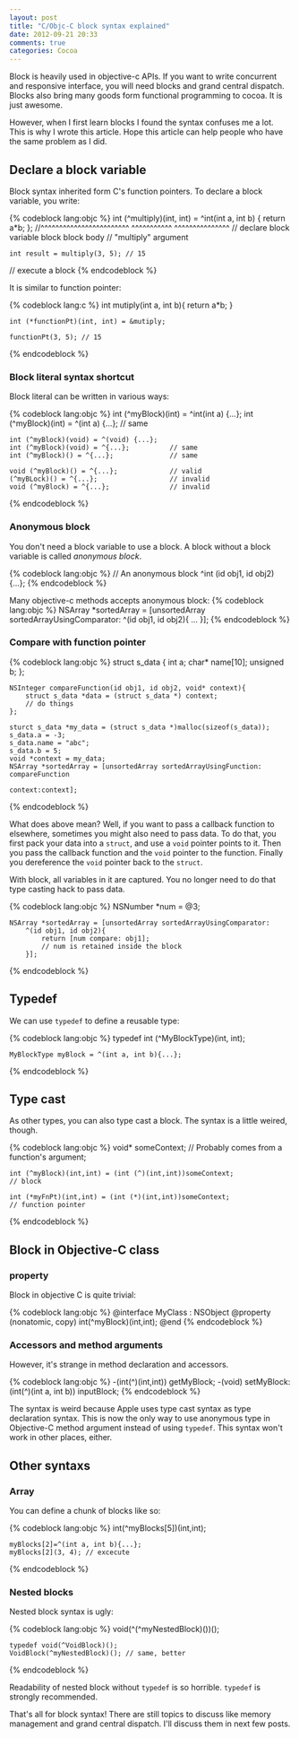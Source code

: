 ```yaml
---
layout: post
title: "C/Objc-C block syntax explained"
date: 2012-09-21 20:33
comments: true
categories: Cocoa
---
```


Block is heavily used in objective-c  APIs. If you want to
write concurrent and responsive interface, you will need blocks and grand
central dispatch. Blocks also bring many goods form functional programming to cocoa.
It is just awesome.

However, when I first learn blocks I found the syntax confuses me a lot. 
This is why I wrote this article. Hope this article can help people who have the
same problem as I did.

<!-- more -->

## Declare a block variable

Block syntax inherited form C's function pointers. To declare a block variable,
you write:

{% codeblock lang:objc %}
    int (^multiply)(int, int) = ^int(int a, int b) { return a*b; };
  //^^^^^^^^^^^^^^^^^^^^^^^^          ^^^^^^^^^^^  ^^^^^^^^^^^^^^^
  //  declare block variable          block          block body
  //  "multiply"                      argument

    int result = multiply(3, 5); // 15
  // execute a block
{% endcodeblock %}

It is similar to function pointer:

{% codeblock lang:c %}
    int mutiply(int a, int b){
        return a*b;
    }

    int (*functionPt)(int, int) = &mutiply;

    functionPt(3, 5); // 15
{% endcodeblock %}

### Block literal syntax shortcut

Block literal can be written in various ways:

{% codeblock lang:objc %}
    int (^myBlock)(int) = ^int(int a) {...};
    int (^myBlock)(int) = ^(int a) {...};   // same

    int (^myBlock)(void) = ^(void) {...};
    int (^myBlock)(void) = ^{...};          // same
    int (^myBlock)() = ^{...};              // same

    void (^myBlock)() = ^{...};             // valid
    (^myBLock)() = ^{...};                  // invalid
    void (^myBlock) = ^{...};               // invalid
{% endcodeblock %}

### Anonymous block

You don't need a block variable to use a block. A block without a block variable
is called *anonymous block*.

{% codeblock lang:objc %}
    // An anonymous block
    ^int (id obj1, id obj2) {...};
{% endcodeblock %}

Many objective-c methods accepts anonymous block:
{% codeblock lang:objc %}
    NSArray *sortedArray = [unsortedArray sortedArrayUsingComparator:
        ^(id obj1, id obj2){
            ...
        }];
{% endcodeblock %}

### Compare with function pointer

{% codeblock lang:objc %}
    struct s_data
    {
        int a;
        char* name[10];
        unsigned b;
    };

    NSInteger compareFunction(id obj1, id obj2, void* context){
        struct s_data *data = (struct s_data *) context;
        // do things
    };

    sturct s_data *my_data = (struct s_data *)malloc(sizeof(s_data));
    s_data.a = -3;
    s_data.name = "abc";
    s_data.b = 5;
    void *context = my_data;
    NSArray *sortedArray = [unsortedArray sortedArrayUsingFunction: compareFunction
                                                           context:context];
{% endcodeblock %}

What does above mean? Well, if you want to pass a callback function to
elsewhere, sometimes you might also need to pass data. To do that, you first
pack your data into a `struct`, and use a `void` pointer points to it. Then you
pass the callback function and the `void` pointer to the function. Finally you
dereference the `void` pointer back to the `struct`.

With block, all variables in it are captured. You no longer need to do that type
casting hack to pass data.

{% codeblock lang:objc %}
    NSNumber *num = @3;

    NSArray *sortedArray = [unsortedArray sortedArrayUsingComparator:
        ^(id obj1, id obj2){
            return [num compare: obj1];
            // num is retained inside the block
        }];
{% endcodeblock %}

## Typedef

We can use `typedef` to define a reusable type:

{% codeblock lang:objc %}
    typedef int (^MyBlockType)(int, int);
    
    MyBlockType myBlock = ^(int a, int b){...};
{% endcodeblock %}

## Type cast

As other types, you can also type cast a block. The syntax is a little weired,
though.

{% codeblock lang:objc %}
    void* someContext; // Probably comes from a function's argument;

    int (^myBlock)(int,int) = (int (^)(int,int))someContext;
    // block

    int (*myFnPt)(int,int) = (int (*)(int,int))someContext;
    // function pointer
{% endcodeblock %}

## Block in Objective-C class

### property

Block in objective C is quite trivial:

{% codeblock lang:objc %}
@interface MyClass : NSObject
@property (nonatomic, copy) int(^myBlock)(int,int);
@end
{% endcodeblock %}

### Accessors and method arguments

However, it's strange in method declaration and accessors.

{% codeblock lang:objc %}
-(int(^)(int,int)) getMyBlock;
-(void) setMyBlock: (int(^)(int a, int b)) inputBlock;
{% endcodeblock %}


The syntax is weird because Apple uses type cast syntax as type declaration syntax.
This is now the only way to use anonymous type in Objective-C method argument
instead of using `typedef`. This syntax won't work in other places, either.

## Other syntaxs

### Array

You can define a chunk of blocks like so:

{% codeblock lang:objc %}
    int(^myBlocks[5])(int,int);

    myBlocks[2]=^(int a, int b){...};
    myBlocks[2](3, 4); // excecute
{% endcodeblock %}

### Nested blocks

Nested block syntax is ugly:

{% codeblock lang:objc %}
    void(^(^myNestedBlock)())();

    typedef void(^VoidBlock)();
    VoidBlock(^myNestedBlock)(); // same, better
{% endcodeblock %}

Readability of nested block without `typedef` is so horrible. `typedef` is
strongly recommended.

That's all for block syntax! There are still topics to discuss like memory
management and grand central dispatch. I'll discuss them in next few posts.

